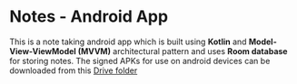 # Notes - Android App

This is a note taking android app which is built using **Kotlin** and **Model-View-ViewModel (MVVM)** architectural pattern and uses **Room database** for storing notes.
The signed APKs for use on android devices can be downloaded from this [Drive folder ](https://drive.google.com/drive/folders/0B3Ho61rb86QrWmd2MERDQzQ1MVU?resourcekey=0-okn3IckrhHysfM1tO9OJCA&usp=sharing)
